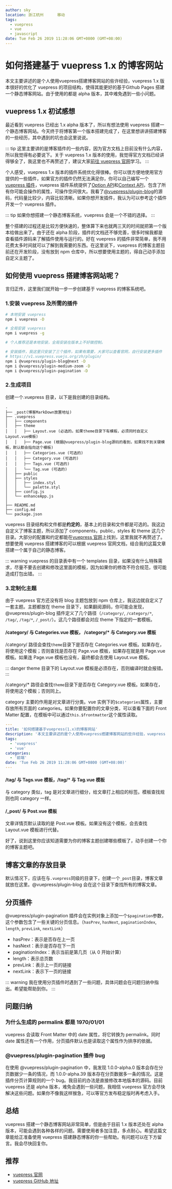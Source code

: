 ```yaml
---
author: sky
location: 浙江杭州      移动
tags:
  - vuepress
  - vue
  - javascript
date: Tue Feb 26 2019 11:28:06 GMT+0800 (GMT+08:00)
---
```


# 如何搭建基于 vuepress 1.x 的博客网站

本文主要讲述的是个人使用vuepress搭建博客网站的些许经验，vuepress 1.x 版本很好的优化了 vuepress 的项目结构，使得其能更好的基于Github Pages 搭建一个静态博客网站。由于使用的都是 alpha 版本，其中难免遇到一些小问题。

## vuepress 1.x 初试感想

最近看到 vuepress 已经出 1.x alpha 版本了，所以有想法使用 vuepress 搭建一个静态博客网站。今天终于将博客第一个版本搭建完成了，在这里想讲讲搭建博客的一些经历，其中遇到的坑也会这里说说。

::: tip
这里主要讲的是博客插件的一些内容，因为官方文档上目前没有什么内容，所以我觉得有必要说下。关于 vuepress 1.x 版本的使用，我觉得官方文档已经讲得够全了，我这里也不再赘述了，建议大家[前往 vuepress 官网](https://v1.vuepress.vuejs.org/zh/)学习。
:::

个人感受，vuepress 1.x 版本的插件系统优化得很棒。你可以很方便地使用官方提供的一些插件，如果官方的插件仍然无法满足你，你可以自己编写一个[vuepress 插件](https://v1.vuepress.vuejs.org/zh/plugin/writing-a-plugin.html)，vuepress 插件系统提供了[Option API](https://v1.vuepress.vuejs.org/zh/plugin/option-api.html)和[Context API](https://v1.vuepress.vuejs.org/zh/plugin/context-api.html)，包含了所有你可能会操作的属性，可操作空间很大。我看了[@vuepress/plugin-blog](https://github.com/vuejs/vuepress/tree/master/packages/%40vuepress/plugin-blog)的源码，代码量比较少，内容比较清晰。如果你想开发插件，我认为可以参考这个插件开发一个 vuepress 插件。

::: tip
如果你想搭建一个静态博客系统，vuepress 会是一个不错的选择。
:::

整个搭建的过程还是比较方便快速的，整体算下来也就两三天的时间就把第一个版本给做出来了。由于还在 alpha 阶段，插件的文档还不够完善，很多时候我都是查看插件源码来了解插件使用与运行的。好在 vuepress 的插件非常简单，我不用花费太多时间就可以了解到我需要的东西。在这里说下，vuepress 的博客主题目前还在开发阶段，没有放到 npm 仓库中，所以想要使用主题的，得自己动手添加自定义主题了。

## 如何使用 vuepress 搭建博客网站呢？

言归正传，这里我们就开始一步一步创建基于 vuepress 的博客系统吧。

### 1.安装 vuepress 及所需的插件

```bash
# 本地安装 vuepress
npm i vuepress -D

# 全局安装 vuepress
npm i vuepress -g

# 个人推荐还是本地安装，全局安装在版本上不好做控制。

# 安装插件，我这里只安装了三个插件，如果有需要，大家可以查看官网，自行安装更多插件
# https://v1.vuepress.vuejs.org/zh/plugin/
npm i @vuepress/plugin-blog@next -D
npm i @vuepress/plugin-medium-zoom -D
npm i @vuepress/plugin-pagination -D

```

### 2.生成项目

创建一个.vuepress 目录，以下是我创建的目录结构。

```{6,7,8,9,10,11}
.
├── _post(博客MarkDown放置地址)
├── .vuepress
│   ├── components
│   ├── theme
│   │   ├── Layout.vue (必选的。如果theme目录下有模板，必须同时自定义Layout.vue模板)
│   │   ├── Page.vue (根据@vuepress/plugin-blog源码的看到，如果找不到关键模板，默认都会指向这个模板)
│   │   ├── Categories.vue (可选的)
│   │   ├── Category.vue (可选的)
│   │   ├── Tags.vue (可选的)
│   │   └── Tag.vue (可选的)
│   ├── public
│   ├── styles
│   │   ├── index.styl
│   │   └── palette.styl
│   ├── config.js
│   └── enhanceApp.js
│
├── README.md
├── config.md
└── package.json
```

vuepress 目录结构和文件都是**约定的**，基本上的目录和文件都是可选的。我这边自定义了博客主题，所以添加了 components，public，styles 和 theme 这几个目录。大部分的配置和约定都能在[vuepress 官网](https://v1.vuepress.vuejs.org/zh/)上找到，这里我就不再赘述了。想要使用 vuepress 搭建博客的可以根据 vuepress 官网文档，结合我的这篇文章搭建一个属于自己的静态博客。

::: warning
vuepress 的目录表中有一个 templates 目录，如果没有什么特殊需求，尽量不要去创建和修改这里面的模板，因为如果你的修改不符合规范，很可能造成打包出错。
:::

### 3.定制化主题

由于 vuepress 官方还没有将 blog 主题包放到 npm 仓库上，我这边就自定义了一套主题。主题都放在 theme 目录下，如果翻阅源码，你可能会发现，@vuepress/plugin-blog 插件定义了几个路径（`/category/`, `/category/*`, `/tag/`, `/tag/*`, `/_post/`）。这几个路径都会对应 theme 下指定的一套模板。

#### /category/ 与 Categories.vue 模板， /category/\* 与 Category.vue 模板

/category/ 路径会查找`theme`目录下是否存在 Categories.vue 模板。如果存在，将使用这个模板；否则查找是否存在 Page.vue 模板，如果存在就是用 Page.vue 模板。如果连 Page.vue 模板也没有，最终都会去使用 Layout.vue 模板。

::: danger
theme 目录下的 Layout.vue 模板是必须存在，否则编译时就会报错。
:::

/category/\* 路径会查找`theme`目录下是否存在 Category.vue 模板。如果存在，将使用这个模板；否则同上。

category 主要的作用是对文章进行分类。vue 实例下的`$categories`属性，主要存放所有页面的 categories。如果你要配置你的文章分类，可以查看下面的 Front Matter 配置，在模板中可以通过`this.$frontmatter`这个属性读取。

```yaml
---
title: '如何搭建基于vuepress(1.x)的博客网站'
description: '本文主要讲述的是个人使用vuepress搭建博客网站的些许经验，vuepress 1.x版本很好的优化了vuepress的项目结构，使得其能更好的基于Github Pages 搭建一个静态博客网站。由于使用的都是alpha版本，其中难免遇到一些小问题。'
tags:
  - 'vuepress'
  - 'vue'
categories:
  - '前端'
date: 'Tue Feb 26 2019 11:28:06 GMT+0800 (GMT+08:00)'
---

```

#### /tag/ 与 Tags.vue 模板，/tag/\* 与 Tag.vue 模板

与 category 类似，tag 是对文章进行细分，给文章打上相应的标签。模板查找规则也同 category 一样。

#### /\_post/ 与 Post.vue 模板

文章详情页默认读取的是 Post.vue 模板。如果没有这个模板，会去查找 Layout.vue 模板进行代替。

好了，说到这里你应该知道需要为你的博客主题创建哪些模板了，动手创建一个你的博客主题吧。

## 博客文章的存放目录

默认情况下，应该在与`.vuepress`同级的目录下，创建一个`_post`目录，博客文章就放在这里。@vuepress/plugin-blog 会在这个目录下查找所有的博客文章。

## 分页插件

@vuepress/plugin-pagination 插件会在实例对象上添加一个`$pagination`参数，这个参数包含了一些关键的分页信息。（`hasPrev`, `hasNext`, `paginationIndex`, `length`, `prevLink`, `nextLink`）

- hasPrev：表示是否存在上一页
- hasNext：表示是否存在下一页
- paginationIndex：表示当前是第几页（从 0 开始计算）
- length：表示总页数
- prevLink：表示上一页的链接
- nextLink：表示下一页的链接

::: warning
我在使用分页插件时遇到了一些问题，具体问题会在问题归纳中指出。希望能帮助到你。
:::

## 问题归纳

### 为什么生成的 permalink 都是 1970/01/01

vuepress 会读取 Front Matter 中的 date 属性，将它转换为 permalink。同时 date 属性还有一个作用，分页插件默认也是读取这个属性作为排序的依据。

### @vuepress/plugin-pagination 插件 bug

在使用 @vuepress/plugin-pagination 中，我发现 1.0.0-alpha.0 版本会存在分页数据少一条的情况，而 1.0.0-alpha.39 版本存在分页数据多一条的情况。这是插件分页计算规则的一个 bug。我目前的办法是直接修改本地版本的源码。目前 vuepress 还是 alpha 版本，难免会遇到一些问题，我相信 vuepress 官方会尽快解决这些问题。如果你不像我这样猴急，可以等官方发布稳定版时再考虑入手。

## 总结

vuepress 搭建一个静态博客网站非常简单，但是由于目前 1.x 版本还处在 alpha 版本，可能会遇到各种各样的问题。需要使用者多加注意，多点耐心。希望这篇文章能给正准备使用 vuepress 搭建静态博客的你一些帮助。有问题可以在下方留言。我会尽快回复你。

## 推荐

- [vuepress 官网](https://v1.vuepress.vuejs.org/zh/)
- [vuepress GitHub 地址](https://github.com/vuejs/vuepress)
